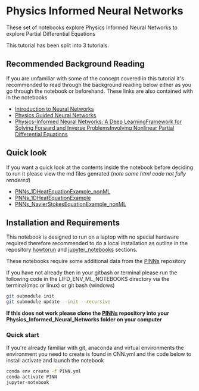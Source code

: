 # Physics Informed Neural Networks

These set of notebooks explore Physics Informed Neural Networks to explore Partial Differential Equations

This tutorial has been split into 3 tutorials.

## Recommended Background Reading

If you are unfamiliar with some of the concept covered in this tutorial it's recommended to read through the background reading below either as you go through the notebook or beforehand. These links are also contained with in the notebooks

* [Introduction to Neural Networks](https://victorzhou.com/blog/intro-to-neural-networks/)
* [Physics Guided Neural Networks](https://towardsdatascience.com/physics-guided-neural-networks-pgnns-8fe9dbad9414)
* [Physics-Informed Neural Networks:  A Deep LearningFramework for Solving Forward and Inverse ProblemsInvolving Nonlinear Partial Differential Equations](https://www.sciencedirect.com/science/article/pii/S0021999118307125)

## Quick look

If you want a quick look at the contents inside the notebook before deciding to run it please view the md files genrated (*note some html code not fully rendered*)

* [PNNs_1DHeatEquationExample_nonML](PNNs_1DHeatEquation_nonML.md)
* [PNNs_1DHeatEquationExample](PNNs_1DHeatEquationExample.md)
* [PNNs_NavierStokesEquationExample_nonML](PNNs_NavierStokesEquationExample.md)


## Installation and Requirements

This notebook is designed to run on a laptop  with no special hardware required therefore recommended to do a local installation as outline in the repository [howtorun](../howtorun.md) and [jupyter_notebooks](../jupyter_notebooks.md) sections.


These notebooks require some additional data from the [PINNs](https://github.com/maziarraissi/PINNs) repository

If you have not already then in your gitbash or terminal please run the following code in the LIFD_ENV_ML_NOTEBOOKS directory via the terminal(mac or linux)  or git bash (windows)

```bash
git submodule init
git submodule update --init --recursive
```

**If this does not work please clone the [PINNs](https://github.com/maziarraissi/PINNs) repository into your Physics_Informed_Neural_Networks folder on your computer**

### Quick start

If you're already familiar with git, anaconda and virtual environments the environment you need to create is found in CNN.yml and the code below to install activate and launch the notebook

```bash
conda env create -f PINN.yml
conda activate PINN
jupyter-notebook
```
